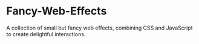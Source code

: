 # Fancy-Web-Effects
A collection of small but fancy web effects, combining CSS and JavaScript to create delightful interactions. 
